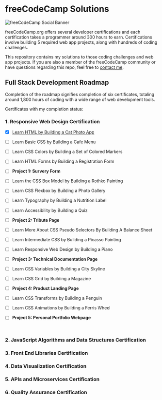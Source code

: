# freeCodeCamp Solutions

![freeCodeCamp Social Banner](https://s3.amazonaws.com/freecodecamp/wide-social-banner.png)

freeCodeCamp.org offers several developer certifications and each certification takes a programmer around 300 hours to earn. Certifications involve building 5 required web app projects, along with hundreds of coding challenges. 

This repository contains my solutions to those coding challenges and web app projects. If you are also a member of the freeCodeCamp community or have questions regarding this repo, feel free to [contact me](https://www.linkedin.com/in/stephancjohnson/).

## Full Stack Development Roadmap 

Completion of the roadmap signifies completion of six certificates, totaling around 1,800 hours of coding with a wide range of web development tools.

Certificates with my completion status:

### **1. Responsive Web Design Certification** 

- [x] [Learn HTML by Building a Cat Photo App](https://github.com/johnsonstephan/freeCodeCamp-Solutions/tree/main/Responsive%20Web%20Design%20Certification/Learn%20HTML%20by%20Building%20a%20Cat%20Photo%20App)

- [ ] Learn Basic CSS by Building a Cafe Menu
- [ ] Learn CSS Colors by Building a Set of Colored Markers
- [ ] Learn HTML Forms by Building a Registration Form
- [ ] **Project 1: Survery Form**  
    
- [ ] Learn the CSS Box Model by Building a Rothko Painting
- [ ] Learn CSS Flexbox by Building a Photo Gallery
- [ ] Learn Typography by Building a Nutrition Label
- [ ] Learn Accessibility by Building a Quiz
- [ ] **Project 2: Tribute Page**  
   
- [ ] Learn More About CSS Pseudo Selectors By Building A Balance Sheet
- [ ] Learn Intermediate CSS by Building a Picasso Painting
- [ ] Learn Responsive Web Design by Building a Piano
- [ ] **Project 3: Technical Documentation Page**  

- [ ] Learn CSS Variables by Building a City Skyline
- [ ] Learn CSS Grid by Building a Magazine
- [ ] **Project 4: Product Landing Page**  

- [ ] Learn CSS Transforms by Building a Penguin
- [ ] Learn CSS Animations by Building a Ferris Wheel 
- [ ] **Project 5: Personal Portfolio Webpage**  
 
<br />
 
### **2. JavaScript Algorithms and Data Structures Certification** 

### **3. Front End Libraries Certification** 

### **4. Data Visualization Certification** 

### **5. APIs and Microservices Certification** 

### **6. Quality Assurance Certification** 